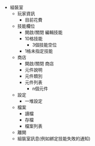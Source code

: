 - 組裝室
  - 玩家資訊
    - 目前花費
  - 技能欄位
    - 開啟/關閉 編輯技能
    - 10格技能
      - 3個技能空位
    - 1格未指定技能
  - 商店
    - 開啟/關閉 商店
    - 元件說明
    - 元件類別
    - 元件列表
      - n個元件
  - 設定
    - 一堆設定
  - 檔案
    - 讀檔
    - 存檔
    - 檔案列表
  - 離開
  - 組裝室訊息(例如綁定技能失敗的通知)
